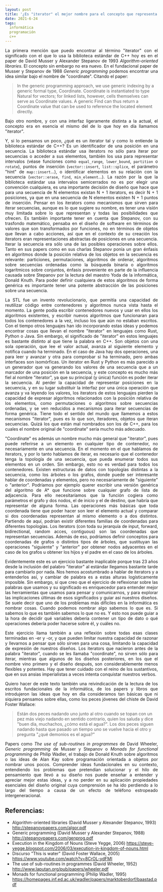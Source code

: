```yaml
---
layout: post
title: '¿Es "iterator" el mejor nombre para el concepto que representa en C++?'
date: 2021-6-24
tags:
  informática
  programación
  c++
---
```

<p style='text-align: justify;'>La primera mención que puedo encontrar al término "iterator" con el significado con el que lo usa la biblioteca estándar de C++ hoy es en el paper de David Musser y Alexander Stepanov de 1993 <i>Algorithm-oriented libraries</i>. El concepto sin embargo no era nuevo. En el fundacional paper de Musser y Stepanov de 1988 <i>Generic programming</i> podemos encontrar una idea similar bajo el nombre de "coordinate". Citando el paper:</p>

<blockquote>In the generic programming approach, we use generic indexing by a generic formal type, Coordinate. Coordinate is instantiated to type Natural for vectors; for linked lists, however, cells themselves can serve as Coordinate values. A generic Find can thus return a Coordinate value that can be used to reference the located element directly.</blockquote>

<p style='text-align: justify;'>Bajo otro nombre, y con una interfaz ligeramente distinta a la actual, el concepto era en esencia el mismo del de lo que hoy en día llamamos "iterator".</p>

<p style='text-align: justify;'>Y, si lo pensamos un poco, ¿qué es un iterator tal y como lo entiende la biblioteca estándar de C++? Es un identificador de una posición en una secuencia. La biblioteca estándar usa iterators no sólo para iterar por secuencias o acceder a sus elementos, también los usa para representar intervalos (véase funciones como <code>equal_range</code>, <code>lower_bound</code>, <code>partition</code> o <code>rotate</code>), puntos de inserción (<code>vector::insert</code>, <code>list::splice</code>, el parámetro "hint" de <code>map::insert</code>...), o identificar elementos en su relación con la secuencia (<code>vector::erase</code>, <code>find</code>, <code>min_element</code>...). La razón por la que la biblioteca estándar usa intervalos semicerrados no es por elegir una convención cualquiera, es una importante decisión de diseño que hace que para una secuencia de N elementos existan N + 1 iterators, es decir N + 1 posiciones, ya que en una secuencia de N elementos existen N + 1 puntos de inserción. Pensar en los iterators como mecanismos que sirven para iterar secuencias, aunque es lo que sugiere su nombre, es tener una visión muy limitada sobre lo que representan y todas las posibilidades que ofrecen. Es también importante tener en cuenta que Stepanov, con su trasfondo matemático, pensaba en el diseño de software en términos de valores que son transformados por funciones, no en términos de objetos que llevan a cabo acciones, así que en el contexto de su creación los iterators eran representaciones abstractas de posiciones en una secuencia. Iterar la secuencia era sólo una de las posibles operaciones sobre ellos. Tanto en sus papers como en sus charlas Stepanov ponía un gran énfasis en algoritmos donde la posición relativa de los objetos en la secuencia es relevante: particiones, permutaciones, algoritmos de ordenar, algoritmos sobre secuencias ordenadas como la búsqueda binaria o algoritmos logarítmicos sobre conjuntos, énfasis proveniente en parte de la influencia causada sobre Stepanov por la lectura del maestro Yoda de la informática, Donald Knuth. Para poder definir cualquiera de estos algoritmos de forma genérica es importante tener una potente abstracción de las posiciones sobre una secuencia.</p>

<p style='text-align: justify;'>La STL fue un invento revolucionario, que permitía una capacidad de reutilizar código entre contenedores y algoritmos nunca vista hasta el momento. La gente podía escribir contenedores nuevos y usar en ellos los algoritmos existentes, y escribir nuevos algoritmos que funcionaran para todos los contenedores a la vez, incluso los que aún no estaban escritos. Con el tiempo otros lenguajes han ido incorporando estas ideas y podemos encontrar cosas que llevan el nombre "iterator" en lenguajes como Rust, Python o Java. Sin embargo, el significado de "iterator" en estos lenguajes es bastante distinto al que tiene la palabra en C++. Son objetos con una sola operación, que lee el valor actual, avanza al siguiente elemento y notifica cuando ha terminado. En el caso de Java hay dos operaciones, una para leer y avanzar y otra para comprobar si ha terminado, pero ambas interfaces son isomórficas. Un iterator en Rust y Python es más parecido a un generador que va generando los valores de una secuencia que a un marcador de una posición en la secuencia, y este concepto es mucho más fiel al nombre "iterator", ya que su principal (y única) función es poder iterar la secuencia. Al perder la capacidad de representar posiciones en la secuencia, y en su lugar substituir la interfaz por una única operación que avanza y va leyendo los valores, los iterators de estos lenguajes pierden la capacidad de expresar algoritmos relacionados con la posición relativa de los elementos, como permutaciones o algoritmos sobre secuencias ordenadas, y se ven reducidos a mecanismos para iterar secuencias de forma genérica. Tiene todo el sentido del mundo que llamemos a estos mecanismos "iterator", pues es lo que son, iteradores, objetos que iteran secuencias. Quizá los que están mal nombrados son los de C++, para los cuales el nombre original de "coordinate" sería mucho más adecuado.</p>

<p style='text-align: justify;'>"Coordinate" es además un nombre mucho más general que "iterator", pues puede referirse a un elemento en cualquier tipo de contenedor, no necesariamente en una secuencia. En el momento en el que hablamos de iterators, y por lo tanto hablamos de iterar, es necesario que el contenedor tenga la topología de una secuencia, que pueda enumerar todos sus elementos en un orden. Sin embargo, esto no es verdad para todos los contenedores. Existen estructuras de datos con topologías distintas a la secuencia, como los árboles o los grafos, donde puede ser interesante hablar de coordenadas y elementos, pero no necesariamente de "siguiente" o "anterior". Podríamos por ejemplo querer escribir una versión genérica del algoritmo de A* que funcione sobre cualquier grafo de lista de adjacencia. Para ello necesitaríamos que la función cogiera como parámetros el grafo y dos nodos, el de inicio y el de destino, que habría que representar de alguna forma. Las operaciones más básicas que toda coordenada tiene que poder hacer son leer el elemento actual y comparar si dos coordenadas representan al mismo elemento o a dos distintos. Partiendo de aquí, podrían existir diferentes familias de coordenadas para diferentes topologías. Los iterators (con toda su jerarquía de input, forward, bidirectional, random acces, contiguous) son las coordenadas que representan secuencias. Además de eso, podríamos definir conceptos para coordenadas de grafos o distintos tipos de árboles, que sustituyan las operaciones "siguiente" y "anterior" por obtener nodos adyacentes en el caso de los grafos u obtener los hijos y el padre en el caso de los árboles.</p>

<p style='text-align: justify;'>Evidentemente este es un ejercicio bastante inaplicable porque tras 23 años desde la inclusión del palabro "iterator" al estándar llegamos bastante tarde para cambiarlo por nada. Nos hemos acostumbrado a hablar de iterators y a entenderlos así, y cambiar de palabra es a estas alturas logísticamente imposible. Sin embargo, sí que creo que el ejercicio de reflexionar sobre las palabras que usamos y su significado es enriquecedor para entender mejor las herramientas que usamos para pensar y comunicarnos, y para explorar las implicaciones últimas de esos significados y guiar así nuestros diseños. Se suele decir que uno de los problemas más difíciles en la informática es nombrar cosas. Cuando podemos nombrar algo sabemos lo que es. Si sabemos lo que es también sabemos lo que no es. Y esto nos puede guiar a la hora de decidir qué variables debería contener un tipo de dato o qué operaciones debería poder hacerse sobre él, y cuáles no.</p>

<p style='text-align: justify;'>Este ejercicio llama también a una reflexión sobre todas esas clases terminadas en -er y -or, y que pueden limitar nuestra capacidad de razonar y llevarnos a pensar que sólo sirven para una cosa, limitando la capacidad de expresión de nuestros diseños. Los iterators que nacieron antes de la palabra "iterator", cuando se les llamaba "coordinate", no sirven sólo para iterar, mientras que algunos de los diseños posteriores, en los que el nombre vino primero y el diseño después, son considerablemente menos flexibles y potentes. Hay que tener cuidado con el reino de los sustantivos, que en sus ansias imperialistas a veces intenta conquistar nuestros verbos.</p>

<p style='text-align: justify;'>Quiero hacer de este texto también una reivindicación de la lectura de los escritos fundacionales de la informática, de los papers y libros que introdujeron las ideas que hoy en día consideramos tan básicas que ni siquiera pensamos sobre ellas, como los peces jóvenes del chiste de David Foster Wallace:</p> 

<blockquote>Están dos peces nadando uno junto al otro cuando se topan con un pez más viejo nadando en sentido contrario, quien los saluda y dice "buen día, muchachos, ¿cómo está el agua?". Los dos peces siguen nadando hasta que pasado un tiempo uno se vuelve hacia el otro y pregunta "¿qué demonios es el agua?"</blockquote>

<p style='text-align: justify;'>Papers como <i>The use of sub-routines in programmes</i> de David Wheeler, <i>Generic programming</i> de Musser y Stepanov o <i>Monads for functional programming</i> de Philip Wadler, el trabajo de Donald Knuth sobre algoritmos o las ideas de Alan Kay sobre programación orientada a objetos por nombrar unos pocos. Comprender ideas fundacionales en su contexto, entendiendo los problemas que pretendían solucionar y el hilo de pensamiento que llevó a su diseño nos puede enseñar a entender y apreciar mejor estas ideas, y a no perder en su aplicación propiedades esenciales del diseño original cuya comprensión se ha ido perdiendo a lo largo del tiempo a causa de un efecto de teléfono estropeado intergeneracional.</p>

## Referencias:

- Algorithm-oriented libraries (David Musser y Alexander Stepanov, 1993) <a href="http://stepanovpapers.com/algor.pdf">http://stepanovpapers.com/algor.pdf</a>
- Generic programming (David Musser y Alexander Stepanov, 1988) <a href="http://stepanovpapers.com/genprog.pdf">http://stepanovpapers.com/genprog.pdf</a>
- Execution in the Kingdom of Nouns (Steve Yegge, 2006) <a href="https://steve-yegge.blogspot.com/2006/03/execution-in-kingdom-of-nouns.html">https://steve-yegge.blogspot.com/2006/03/execution-in-kingdom-of-nouns.html</a>
- Discurso "This is water" (David Foster Wallace, 2005) <a href="https://www.youtube.com/watch?v=8CrOL-ydFMI">https://www.youtube.com/watch?v=8CrOL-ydFMI</a>
- The use of sub-routines in programmes (David Wheeler, 1952) <a href="http://www.laputan.org/pub/papers/wheeler.pdf">http://www.laputan.org/pub/papers/wheeler.pdf</a>
- Monads for functional programming (Philip Wadler, 1995) <a href="https://homepages.inf.ed.ac.uk/wadler/papers/marktoberdorf/baastad.pdf">https://homepages.inf.ed.ac.uk/wadler/papers/marktoberdorf/baastad.pdf</a>
